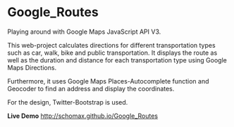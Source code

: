 Google_Routes
=============
Playing around with Google Maps JavaScript API V3.

This web-project calculates directions for different transportation types such as car, walk, bike and public transportation. It displays the route as well as the duration and distance for each transportation type using Google Maps Directions.

Furthermore, it uses Google Maps Places-Autocomplete function and Geocoder to find an address and display the coordinates.

For the design, Twitter-Bootstrap is used. 

**Live Demo** http://schomax.github.io/Google_Routes
